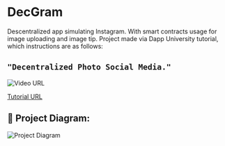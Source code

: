 # DecGram
Descentralized app simulating Instagram. With smart contracts usage for image uploading and image tip.
Project made via Dapp University tutorial, which instructions are as follows:

## ```"Decentralized Photo Social Media."```

![Video URL](https://emojipedia-us.s3.amazonaws.com/content/2020/04/05/yt.png)

[Tutorial URL](https://www.youtube.com/watch?v=8rhueOcTu8k)

## 🔧 Project Diagram:
![Project Diagram](https://i.gyazo.com/e7fa5d05ef7806419b4897ecc668a045.png)
